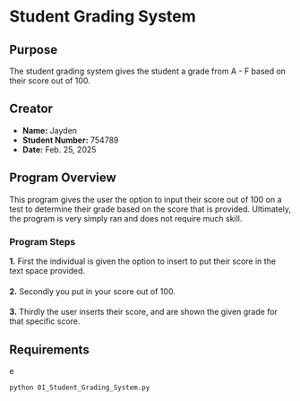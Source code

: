 # Student Grading System

## Purpose
The student grading system gives the student a grade from A - F based on their score out of 100.

## Creator

- **Name:** Jayden
- **Student Number:** 754789
- **Date:** Feb. 25, 2025

## Program Overview
This program gives the user the option to input their score out of 100 on a test to determine their grade based on the score that is provided. Ultimately, the program is very simply ran and does not require much skill.


### Program Steps

**1.** First the individual is given the option to insert to put their score in the text space provided.
####
**2.** Secondly you put in your score out of 100.
####
**3.** Thirdly the user inserts their score, and are shown the given grade for that specific score.

## Requirements
e


```bash
python 01_Student_Grading_System.py